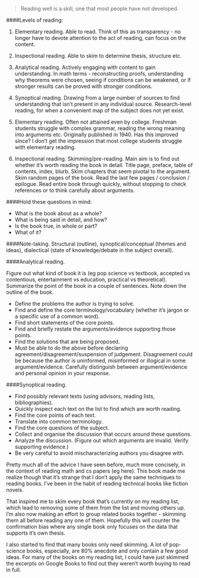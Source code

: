 > Reading well is a skill, one that most people have not developed.

####Levels of reading:

1. Elementary reading. Able to read. Think of this as transparency - no longer have to devote attention to the act of reading, can focus on the content.

2. Inspectional reading. Able to skim to determine thesis, structure etc.

3. Analytical reading. Actively engaging with content to gain understanding. In math terms - reconstructing proofs, understanding why theorems were chosen, seeing if conditions can be weakened, or if stronger results can be proved with stronger conditions.

4. Synoptical reading. Drawing from a large number of sources to find understanding that isn’t present in any individual source. Research-level reading, for when a convenient map of the subject does not yet exist.

5. Elementary reading. Often not attained even by college. Freshman students struggle with complex grammar, reading the wrong meaning into arguments etc. Originally published in 1940. Has this improved since? I don’t get the impression that most college students struggle with elementary reading.

6. Inspectional reading. Skimming/pre-reading. Main aim is to find out whether it’s worth reading the book in detail. Title page, preface, table of contents, index, blurb. Skim chapters that seem pivotal to the argument. Skim random pages of the book. Read the last few pages / conclusion / epilogue. Read entire book through quickly, without stopping to check references or to think carefully about arguments.

####Hold these questions in mind:
- What is the book about as a whole?
- What is being said in detail, and how?
- Is the book true, in whole or part?
- What of it?

####Note-taking. 
Structural (outline), synoptical/conceptual (themes and ideas), dialectical (state of knowledge/debate in the subject overall).

####Analytical reading.

Figure out what kind of book it is (eg pop science vs textbook, accepted vs contentious, entertainment vs education, practical vs theoretical).
Summarize the point of the book in a couple of sentences. Note down the outline of the book.

- Define the problems the author is trying to solve.
- Find and define the core terminology/vocabulary (whether it’s jargon or a specific use of a common word).
- Find short statements of the core points.
- Find and briefly restate the arguments/evidence supporting those points.
- Find the solutions that are being proposed.
- Must be able to do the above before declaring agreement/disagreement/suspension of judgement. Disagreement could be because the author is uninformed, misinformed or illogical in some argument/evidence. Carefully distinguish between argument/evidence and personal opinion in your response.

####Synoptical reading.
- Find possibly relevant texts (using advisors, reading lists, bibliographies).
- Quickly inspect each text on the list to find which are worth reading.
- Find the core points of each text.
- Translate into common terminology.
- Find the core questions of the subject.
- Collect and organise the discussion that occurs around these questions.
- Analyze the discussion. (Figure out which arguments are invalid. Verify supporting evidence.)
- Be very careful to avoid mischaracterizing authors you disagree with.


Pretty much all of the advice I have seen before, much more concisely, in the context of reading math and cs papers (eg here). 
This book made me realize though that it’s strange that I don’t apply the same techniques to reading books. I’ve been in the habit of 
reading technical books like fiction novels.

That inspired me to skim every book that’s currently on my reading list, which lead to removing some of them from the list and 
moving others up. I’m also now making an effort to group related books together - skimming them all before reading any one of them. 
Hopefully this will counter the confirmation bias where any single book only focuses on the data that supports it’s own thesis.

I also started to find that many books only need skimming. A lot of pop-science books, especially, are 80% anecdote and only contain a 
few good ideas. For many of the books on my reading list, I could have just skimmed the excerpts on Google Books to find out they 
weren’t worth buying to read in full.
